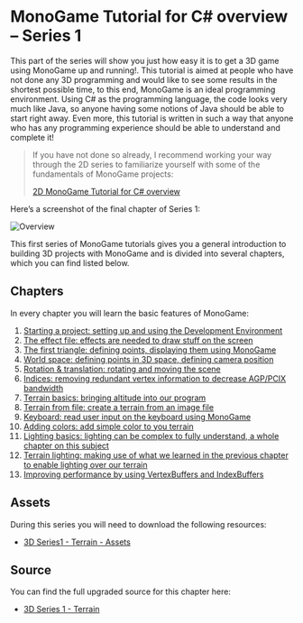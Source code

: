 # MonoGame Tutorial for C# overview – Series 1

This part of the series will show you just how easy it is to get a 3D game using MonoGame up and running!. This tutorial is aimed at people who have not done any 3D programming and would like to see some results in the shortest possible time, to this end, MonoGame is an ideal programming environment. Using C# as the programming language, the code looks very much like Java, so anyone having some notions of Java should be able to start right away. Even more, this tutorial is written in such a way that anyone who has any programming experience should be able to understand and complete it!

> If you have not done so already, I recommend working your way through the 2D series to familiarize yourself with some of the fundamentals of MonoGame projects:
>
> [2D MonoGame Tutorial for C# overview](Riemers2DXNAoverview)

Here’s a screenshot of the final chapter of Series 1:

![Overview](https://github.com/simondarksidej/XNAGameStudio/raw/archive/Images/Riemers/3DXNA1-0Overview1.jpg?raw=true)

This first series of MonoGame tutorials gives you a general introduction to building 3D projects with MonoGame and is divided into several chapters, which you can find listed below. 

## Chapters

In every chapter you will learn the basic features of MonoGame:

1. [Starting a project: setting up and using the Development Environment](Riemers3DXNA1Terrain01starting)
2. [The effect file: effects are needed to draw stuff on the screen](Riemers3DXNA1Terrain02effect)
3. [The first triangle: defining points, displaying them using MonoGame](Riemers3DXNA1Terrain03triangles)
4. [World space: defining points in 3D space, defining camera position](Riemers3DXNA1Terrain04worldspace)
5. [Rotation & translation: rotating and moving the scene](Riemers3DXNA1Terrain05rotation)
6. [Indices: removing redundant vertex information to decrease AGP/PCIX bandwidth](Riemers3DXNA1Terrain06indices)
7. [Terrain basics: bringing altitude into our program](Riemers3DXNA1Terrain07terrainbasics)
8. [Terrain from file: create a terrain from an image file](Riemers3DXNA1Terrain08terrainfile)
9. [Keyboard: read user input on the keyboard using MonoGame](Riemers3DXNA1Terrain09keyboard)
10. [Adding colors: add simple color to you terrain](Riemers3DXNA1Terrain10colors)
11. [Lighting basics: lighting can be complex to fully understand, a whole chapter on this subject](Riemers3DXNA1Terrain11lighting)
12. [Terrain lighting: making use of what we learned in the previous chapter to enable lighting over our terrain](Riemers3DXNA1Terrain12terrainlighting)
13. [Improving performance by using VertexBuffers and IndexBuffers](Riemers3DXNA1Terrain13buffers)

## Assets

During this series you will need to download the following resources:

* [3D Series1 - Terrain - Assets](https://github.com/SimonDarksideJ/XNAGameStudio/raw/archive/Samples/Riemers/3D%20Series1%20-%20Terrain%20-%20Assets.zip)

## Source

You can find the full upgraded source for this chapter here:

* [3D Series 1 - Terrain](https://github.com/SimonDarksideJ/MonoGameSamples/tree/main/Riemers/Series_1_Terrain)
